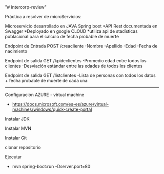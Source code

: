 "# intercorp-review" 

Práctica a resolver de microServicios:

Microservicio desarrollado en JAVA Spring boot
*API Rest documentada en Swagger
*Deployado en google CLOUD
*utiliza api de stadísticas poblacional para el calculo de fecha probable de muerte


Endpoint de Entrada POST /creacliente
-Nombre
-Apellido
-Edad
-Fecha de nacimiento

Endpoint de salida GET /kpideclientes
-Promedio edad entre todos los clientes
-Desviación estándar entre las edades de todos los clientes

Endpoint de salida GET /listclientes
-Lista de personas con todos los datos + fecha probable de muerte de cada una

----------------------------------------------------------
Configuración AZURE - virtual machine
 - https://docs.microsoft.com/es-es/azure/virtual-machines/windows/quick-create-portal
 
Instalar JDK

Instalar MVN

Instalar Git

clonar repositorio

Ejecutar
 - mvn spring-boot:run -Dserver.port=80
 
